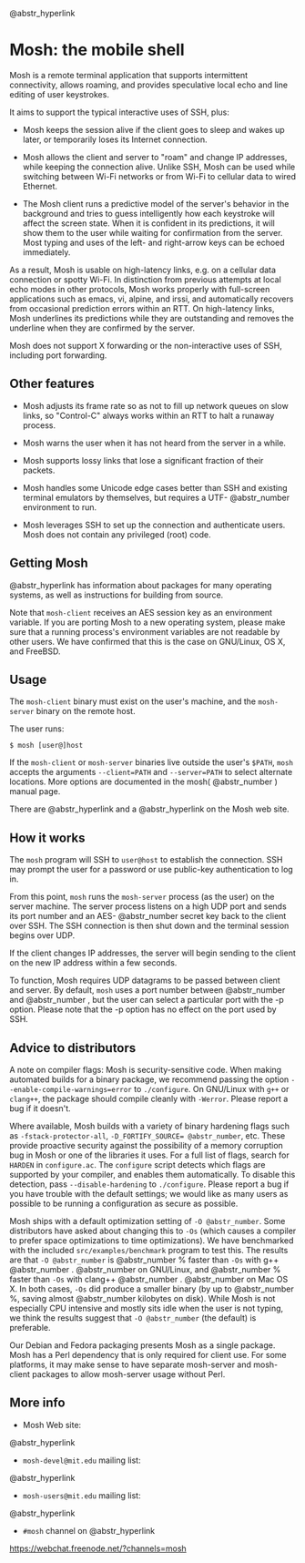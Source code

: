 @abstr_hyperlink 

# Mosh: the mobile shell

Mosh is a remote terminal application that supports intermittent connectivity, allows roaming, and provides speculative local echo and line editing of user keystrokes.

It aims to support the typical interactive uses of SSH, plus:

  * Mosh keeps the session alive if the client goes to sleep and wakes up later, or temporarily loses its Internet connection.

  * Mosh allows the client and server to "roam" and change IP addresses, while keeping the connection alive. Unlike SSH, Mosh can be used while switching between Wi-Fi networks or from Wi-Fi to cellular data to wired Ethernet.

  * The Mosh client runs a predictive model of the server's behavior in the background and tries to guess intelligently how each keystroke will affect the screen state. When it is confident in its predictions, it will show them to the user while waiting for confirmation from the server. Most typing and uses of the left- and right-arrow keys can be echoed immediately.

As a result, Mosh is usable on high-latency links, e.g. on a cellular data connection or spotty Wi-Fi. In distinction from previous attempts at local echo modes in other protocols, Mosh works properly with full-screen applications such as emacs, vi, alpine, and irssi, and automatically recovers from occasional prediction errors within an RTT. On high-latency links, Mosh underlines its predictions while they are outstanding and removes the underline when they are confirmed by the server.




Mosh does not support X forwarding or the non-interactive uses of SSH, including port forwarding.

## Other features

  * Mosh adjusts its frame rate so as not to fill up network queues on slow links, so "Control-C" always works within an RTT to halt a runaway process.

  * Mosh warns the user when it has not heard from the server in a while.

  * Mosh supports lossy links that lose a significant fraction of their packets.

  * Mosh handles some Unicode edge cases better than SSH and existing terminal emulators by themselves, but requires a UTF- @abstr_number environment to run.

  * Mosh leverages SSH to set up the connection and authenticate users. Mosh does not contain any privileged (root) code.




## Getting Mosh

@abstr_hyperlink has information about packages for many operating systems, as well as instructions for building from source.

Note that `mosh-client` receives an AES session key as an environment variable. If you are porting Mosh to a new operating system, please make sure that a running process's environment variables are not readable by other users. We have confirmed that this is the case on GNU/Linux, OS X, and FreeBSD.

## Usage

The `mosh-client` binary must exist on the user's machine, and the `mosh-server` binary on the remote host.

The user runs:
    
    
    $ mosh [user@]host
    

If the `mosh-client` or `mosh-server` binaries live outside the user's `$PATH`, `mosh` accepts the arguments `--client=PATH` and `--server=PATH` to select alternate locations. More options are documented in the mosh( @abstr_number ) manual page.

There are @abstr_hyperlink and a @abstr_hyperlink on the Mosh web site.

## How it works

The `mosh` program will SSH to `user@host` to establish the connection. SSH may prompt the user for a password or use public-key authentication to log in.

From this point, `mosh` runs the `mosh-server` process (as the user) on the server machine. The server process listens on a high UDP port and sends its port number and an AES- @abstr_number secret key back to the client over SSH. The SSH connection is then shut down and the terminal session begins over UDP.

If the client changes IP addresses, the server will begin sending to the client on the new IP address within a few seconds.

To function, Mosh requires UDP datagrams to be passed between client and server. By default, `mosh` uses a port number between @abstr_number and @abstr_number , but the user can select a particular port with the -p option. Please note that the -p option has no effect on the port used by SSH.

## Advice to distributors

A note on compiler flags: Mosh is security-sensitive code. When making automated builds for a binary package, we recommend passing the option `--enable-compile-warnings=error` to `./configure`. On GNU/Linux with `g++` or `clang++`, the package should compile cleanly with `-Werror`. Please report a bug if it doesn't.

Where available, Mosh builds with a variety of binary hardening flags such as `-fstack-protector-all`, `-D_FORTIFY_SOURCE= @abstr_number`, etc. These provide proactive security against the possibility of a memory corruption bug in Mosh or one of the libraries it uses. For a full list of flags, search for `HARDEN` in `configure.ac`. The `configure` script detects which flags are supported by your compiler, and enables them automatically. To disable this detection, pass `--disable-hardening` to `./configure`. Please report a bug if you have trouble with the default settings; we would like as many users as possible to be running a configuration as secure as possible.

Mosh ships with a default optimization setting of `-O @abstr_number`. Some distributors have asked about changing this to `-Os` (which causes a compiler to prefer space optimizations to time optimizations). We have benchmarked with the included `src/examples/benchmark` program to test this. The results are that `-O @abstr_number` is @abstr_number % faster than `-Os` with g++ @abstr_number . @abstr_number on GNU/Linux, and @abstr_number % faster than `-Os` with clang++ @abstr_number . @abstr_number on Mac OS X. In both cases, `-Os` did produce a smaller binary (by up to @abstr_number %, saving almost @abstr_number kilobytes on disk). While Mosh is not especially CPU intensive and mostly sits idle when the user is not typing, we think the results suggest that `-O @abstr_number` (the default) is preferable.

Our Debian and Fedora packaging presents Mosh as a single package. Mosh has a Perl dependency that is only required for client use. For some platforms, it may make sense to have separate mosh-server and mosh-client packages to allow mosh-server usage without Perl.

## More info

  * Mosh Web site:

@abstr_hyperlink 

  * `mosh-devel@mit.edu` mailing list:

@abstr_hyperlink 

  * `mosh-users@mit.edu` mailing list:

@abstr_hyperlink 

  * `#mosh` channel on @abstr_hyperlink 

https://webchat.freenode.net/?channels=mosh



